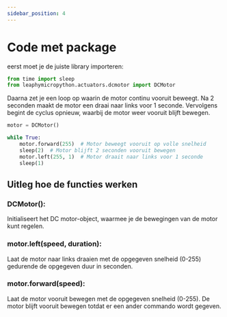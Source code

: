 ```yaml
---
sidebar_position: 4
---
```


# Code met package

eerst moet je de juiste library importeren:

```py
from time import sleep
from leaphymicropython.actuators.dcmotor import DCMotor
```
Daarna zet je een loop op waarin de motor continu vooruit beweegt. Na 2 seconden maakt de motor een draai naar links voor 1 seconde. Vervolgens begint de cyclus opnieuw, waarbij de motor weer vooruit blijft bewegen.
```py
motor = DCMotor()

while True:
    motor.forward(255)  # Motor beweegt vooruit op volle snelheid
    sleep(2)  # Motor blijft 2 seconden vooruit bewegen
    motor.left(255, 1)  # Motor draait naar links voor 1 seconde
    sleep(1) 
```

## Uitleg hoe de functies werken

### DCMotor():
Initialiseert het DC motor-object, waarmee je de bewegingen van de motor kunt 
regelen.

### motor.left(speed, duration):
Laat de motor naar links draaien met de opgegeven snelheid (0-255) gedurende de 
opgegeven duur in seconden.

### motor.forward(speed):
Laat de motor vooruit bewegen met de opgegeven snelheid (0-255). De motor blijft 
vooruit bewegen totdat er een ander commando wordt gegeven.
